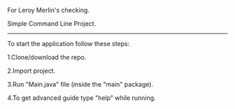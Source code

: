For Leroy Merlin's checking.

Simple Command Line Project.
____________________________________________
To start the application follow these steps:

1.Clone/download the repo.

2.Import project.

3.Run "Main.java" file (inside the "main" package).

4.To get advanced guide type "help" while running.

